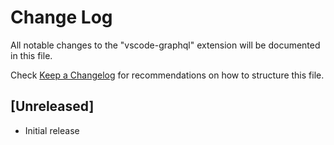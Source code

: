 # Change Log

All notable changes to the "vscode-graphql" extension will be documented in this file.

Check [Keep a Changelog](http://keepachangelog.com/) for recommendations on how to structure this file.

## [Unreleased]

- Initial release